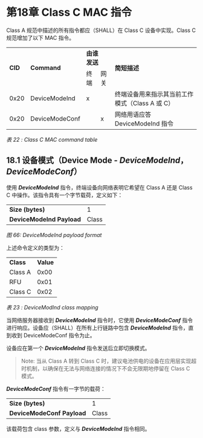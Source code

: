 # 第18章 Class C MAC 指令


Class A 规范中描述的所有指令都应（SHALL）在 Class C 设备中实现。Class C 规范增加了以下 MAC 指令。

<table class="lora-table">
   <tr>
      <td rowspan="2" ><b>CID</b></td>
      <td rowspan="2" ><b>Command</b></td>
      <td colspan="2" ><b>由谁<br/>发送</b></td>
      <td rowspan="2" ><b>简短描述</b></td>
   </tr>
   <tr>
      <td>终端</td>
      <td>网关</td>
   </tr>
   <tr>
      <td>0x20</td>
      <td class="td-cmd">DeviceModeInd</td>
      <td>x</td>
      <td></td>
      <td class="td-cmd-desc">终端设备用来指示其当前工作模式（Class A 或 C）</td>
   </tr>
   <tr>
      <td>0x20</td>
      <td class="td-cmd">DeviceModeConf</td>
      <td></td>
      <td>x</td>
      <td class="td-cmd-desc">网络用语应答 DeviceModeInd 指令</td>
   </tr>
</table>

*表 22 : Class C MAC command table*


## 18.1 设备模式（Device Mode - ***DeviceModeInd***，***DeviceModeConf***）

使用 ***DeviceModeInd*** 指令，终端设备向网络表明它希望在 Class A 还是 Class C 中操作。该指令具有一个字节载荷，定义如下：

<table class="lora-table">
   <tr>
      <td><b>Size (bytes)</b></td>   
      <td>1</td>   
   </tr>
   <tr>
      <td><b>DeviceModeInd Payload</b></td>
      <td>Class</td>
   </tr>
</table>   

*图 66: DeviceModeInd payload format*

上述命令定义的类型为：

<table class="lora-table">
   <tr>
      <td><b>Class</b></td>   
      <td><b>Value</b></td>   
   </tr>
   <tr>
      <td>Class A</td>
      <td>0x00</td>
   </tr>
   <tr>
      <td>RFU</td>
      <td>0x01</td>
   </tr>
   <tr>
      <td>Class C</td>
      <td>0x02</td>
   </tr>
</table>   

*表 23 : DeviceModInd class mapping*

当网络服务器接收到 ***DeviceModeInd*** 指令时，它使用 ***DeviceModeConf*** 指令进行响应。设备应（SHALL）在所有上行链路中包含 ***DeviceModeInd*** 指令，直到收到 DeviceModeConf 指令为止。

设备应在第一个 ***DeviceModeInd*** 指令发送后立即切换模式。

>Note: 当从 Class A 转到 Class C 时，建议电池供电的设备在应用层实现超时机制，以确保在无法与网络连接的情况下不会无限期地停留在 Class C 模式。

***DeviceModeConf*** 指令有一字节的载荷：

<table class="lora-table">
   <tr>
      <td><b>Size (bytes)</b></td>   
      <td>1</td>   
   </tr>
   <tr>
      <td><b>DeviceModeConf Payload</b></td>
      <td>Class</td>
   </tr>
</table>   

该载荷包含 class 参数，定义与 ***DeviceModeInd*** 指令相同。


